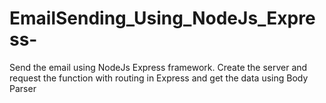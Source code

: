 # EmailSending_Using_NodeJs_Express-
Send the email using NodeJs Express framework. Create the server and request the function with routing in Express and get the data using Body Parser
